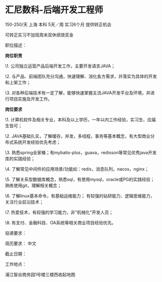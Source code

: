 # 汇尼数科-后端开发工程师

150-250/天 上海 本科 5天／周 实习6个月 提供转正机会

可转正实习不加班周末双休绩效奖金

职位描述：

**岗位职责**

\1. 公司独立运营产品后端开发工作，主要开发语言JAVA；

\2. 与产品、前端团队充分沟通，快速理解、消化各方需求，并落实为具体的开发和上架工作；

\3. 对各种后端技术有一定了解，能够快速掌握主流JAVA开发平台及环境，并进行项目实施及开发工作。

**岗位要求**

\1. 计算机软件及相关专业，本科及以上学历，一年以内工作经验，实习生、应届生皆可；

\2. JAVA基础扎实，了解缓存，并发，多线程，事务等基本概念，有大型商业分布式系统开发经验优先考虑；

\3. 熟悉spring全家桶；有mybatis-plus，guava，redisson等常见优秀java开发库的实践经验；

\4. 了解常见中间件的应用场景/功能如：redis，消息队列，nacos，nginx；

\5. 了解关系型数据库概念，熟悉sql，有使用mysql，oracle或PG的实践经验； 熟练使用git，理解相关概念；

\6. 了解linux基本命令，有基础运维能力； 有较强的钻研能力、逻辑思维能力，关注行业前沿技术；

\7. 热爱技术，有较强的学习能力，非"机械化"开发人员；

\8. 有支付、金融科技、OA系统等相关商业项目经验优先。

投递要求：

简历要求： 中文

截止日期：

工作地点：

浦江智谷商务园1号楼三楼西收起地图